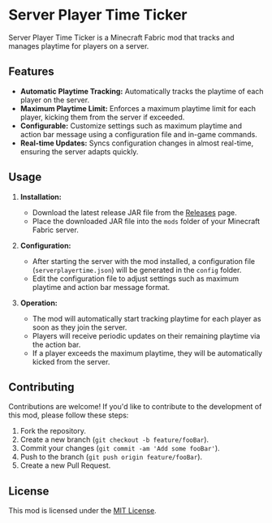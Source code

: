 # Server Player Time Ticker

Server Player Time Ticker is a Minecraft Fabric mod that tracks and manages playtime for players on a server.

## Features

- **Automatic Playtime Tracking:** Automatically tracks the playtime of each player on the server.
- **Maximum Playtime Limit:** Enforces a maximum playtime limit for each player, kicking them from the server if exceeded.
- **Configurable:** Customize settings such as maximum playtime and action bar message using a configuration file and in-game commands.
- **Real-time Updates:** Syncs configuration changes in almost real-time, ensuring the server adapts quickly.

## Usage

1. **Installation:**
   - Download the latest release JAR file from the [Releases](https://github.com/FweeGamerHD/ServerPlayertimeTicker/releases) page.
   - Place the downloaded JAR file into the `mods` folder of your Minecraft Fabric server.
   
2. **Configuration:**
   - After starting the server with the mod installed, a configuration file (`serverplayertime.json`) will be generated in the `config` folder.
   - Edit the configuration file to adjust settings such as maximum playtime and action bar message format.

3. **Operation:**
   - The mod will automatically start tracking playtime for each player as soon as they join the server.
   - Players will receive periodic updates on their remaining playtime via the action bar.
   - If a player exceeds the maximum playtime, they will be automatically kicked from the server.

## Contributing

Contributions are welcome! If you'd like to contribute to the development of this mod, please follow these steps:

1. Fork the repository.
2. Create a new branch (`git checkout -b feature/fooBar`).
3. Commit your changes (`git commit -am 'Add some fooBar'`).
4. Push to the branch (`git push origin feature/fooBar`).
5. Create a new Pull Request.

## License

This mod is licensed under the [MIT License](LICENSE).

